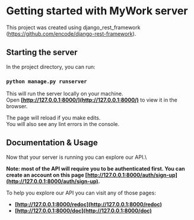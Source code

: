 # Getting started with MyWork server

This project was created using django_rest_framework (https://github.com/encode/django-rest-framework).

## Starting the server

In the project directory, you can run:

### `python manage.py runserver`

This will run the server locally on your machine.\
Open **[http://127.0.0.1:8000/](http://127.0.0.1:8000/)** to view it in the browser.

The page will reload if you make edits.\
You will also see any lint errors in the console.

## Documentation & Usage

Now that your server is running you can explore our API.\

**Note: most of the API will require you to be authenticated first. You can create an account on this page [http://127.0.0.1:8000/auth/sign-up](http://127.0.0.1:8000/auth/sign-up).**

To help you explore our API you can visit any of those pages:
  - **[http://127.0.0.1:8000/redoc](http://127.0.0.1:8000/redoc)**
  - **[http://127.0.0.1:8000/doc](http://127.0.0.1:8000/doc)**

